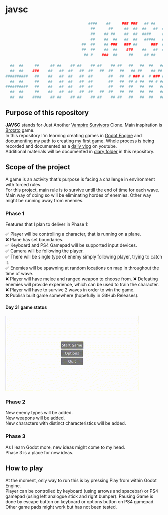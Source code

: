 # javsc
```sh
                                     ####    ##     ### ###   ## ##    ## ##   
                                      ##      ##     ##  ##  ##   ##  ##   ##  
                                      ##    ## ##    ##  ##  ####     ##       
                                      ##    ##  ##   ##  ##   #####   ##       
                                  ##  ##    ## ###   ### ##      ###  ##       
                                  ##  ##    ##  ##    ###    ##   ##  ##   ##  
                                   ## #    ###  ##     ##     ## ##    ## ##   
                                             
  ##  ##     ##     ## ##    ## ##    ## ##    ## ##   ##   ##  ##   ##    ####   #### ##   ## ##   ##   ##  
  ##  ##    ###    ##   ##  ##   ##  ##   ##  ##   ##   ## ##    ## ##      ##    # ## ##  ##   ##  ##   ##  
##########   ##    ##   ##  ##   ##  ##       ##   ##  # ### #  # ### #     ##      ##     ##   ##  ##   ##  
  ##  ##     ##    ##   ##  ##   ##  ##       ##   ##  ## # ##  ## # ##     ##      ##     ##   ##  ## # ##  
##########   ##    ##   ##  ##   ##  ##       ##   ##  ##   ##  ##   ##     ##      ##     ##   ##  # ### #  
  ##  ##     ##    ##   ##  ##   ##  ##   ##  ##   ##  ##   ##  ##   ##     ##      ##     ##   ##   ## ##   
  ##  ##    ####    ## ##    ## ##    ## ##    ## ##   ##   ##  ##   ##    ####    ####     ## ##   ##   ## 
```

## Purpose of this repository

**JAVSC** stands for Just Another [Vampire Survivors](https://store.steampowered.com/app/1794680/Vampire_Survivors/) Clone. Main inspiration is [Brotato](https://store.steampowered.com/app/1942280/Brotato/) game.   
In this repository I'm learning creating games in [Godot Engine](https://godotengine.org/) and documenting my path to creating my first game.
Whole process is being recorded and documented as a [daily vlog](https://www.youtube.com/watch?v=tK4yK3d1Flg&list=PLij67yf0bICPZl7FxQ5w4sn3nveCW8yf3) on youtube.  
Additional materials will be documented in [diary folder](./diary/README.md) in this repository.  

## Scope of the project

A game is an activity that's purpose is facing a challenge in environment with forced rules.  
For this project, main rule is to survive untill the end of time for each wave.  
Main way of doing so will be eliminating hordes of enemies. Other way might be running away from enemies.

### Phase 1

Features that I plan to deliver in Phase 1:

✅ Player will be controlling a character, that is running on a plane.  
❌ Plane has set boundaries.  
✅ Keyboard and PS4 Gamepad will be supported input devices.  
✅ Camera will be following the player.  
✅ There will be single type of enemy simply following player, trying to catch it.  
✅ Enemies will be spawning at random locations on map in throughout the time of wave.  
❌ Player will have melee and ranged weapon to choose from. 
❌ Defeating enemies will provide experience, which can be used to train the character.  
❌ Player will have to survive 2 waves in order to win the game.  
❌ Publish built game somewhere (hopefully in GitHub Releases).  

#### Day 31 game status 

![](./diary/pics/day31-game-status.gif)

### Phase 2

New enemy types will be added.  
New weapons will be added.  
New characters with distinct characteristics will be added.  

### Phase 3

As I learn Godot more, new ideas might come to my head.  
Phase 3 is a place for new ideas.

## How to play

At the moment, only way to run this is by pressing Play from within Godot Engine.  
Player can be controlled by keyboard (using arrows and spacebar) or PS4 gamepad (using left analogue stick and right bumper). Pausing Game is done by escape button on keyboard or options button on PS4 gamepad.  
Other game pads might work but has not been tested.   
